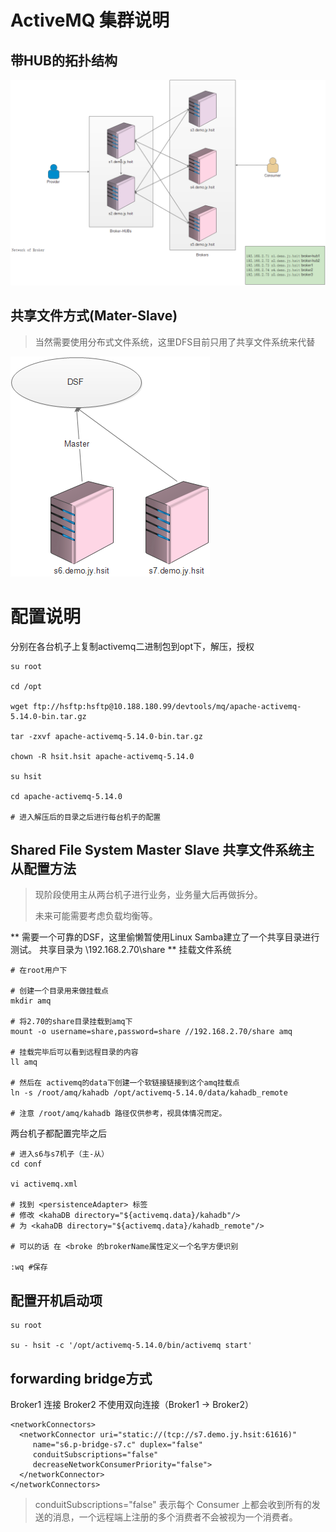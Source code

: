 # ActiveMQ 集群说明

## 带HUB的拓扑结构

![](/cn/install/images/activemq_network_or_broker.png)

## 共享文件方式\(Mater-Slave\)

> 当然需要使用分布式文件系统，这里DFS目前只用了共享文件系统来代替

![](/cn/install/images/activemq_shared_file_system_master_slave.png)

# 配置说明

分别在各台机子上复制activemq二进制包到opt下，解压，授权

```
su root

cd /opt

wget ftp://hsftp:hsftp@10.188.180.99/devtools/mq/apache-activemq-5.14.0-bin.tar.gz

tar -zxvf apache-activemq-5.14.0-bin.tar.gz

chown -R hsit.hsit apache-activemq-5.14.0

su hsit

cd apache-activemq-5.14.0

# 进入解压后的目录之后进行每台机子的配置

```

## Shared File System Master Slave 共享文件系统主从配置方法

> 现阶段使用主从两台机子进行业务，业务量大后再做拆分。
> 
> 未来可能需要考虑负载均衡等。

**
需要一个可靠的DSF，这里偷懒暂使用Linux Samba建立了一个共享目录进行测试。
共享目录为 \192.168.2.70\share
**
挂载文件系统

```
# 在root用户下

# 创建一个目录用来做挂载点
mkdir amq

# 将2.70的share目录挂载到amq下
mount -o username=share,password=share //192.168.2.70/share amq 

# 挂载完毕后可以看到远程目录的内容
ll amq

# 然后在 activemq的data下创建一个软链接链接到这个amq挂载点
ln -s /root/amq/kahadb /opt/activemq-5.14.0/data/kahadb_remote

# 注意 /root/amq/kahadb 路径仅供参考，视具体情况而定。

```

两台机子都配置完毕之后

```
# 进入s6与s7机子（主-从）
cd conf

vi activemq.xml

# 找到 <persistenceAdapter> 标签
# 修改 <kahaDB directory="${activemq.data}/kahadb"/>
# 为 <kahaDB directory="${activemq.data}/kahadb_remote"/>

# 可以的话 在 <broke 的brokerName属性定义一个名字方便识别

:wq #保存

```

## 配置开机启动项

```
su root

su - hsit -c '/opt/activemq-5.14.0/bin/activemq start'

```

## forwarding bridge方式

Broker1 连接 Broker2 不使用双向连接（Broker1 -&gt; Broker2）

```
<networkConnectors>
  <networkConnector uri="static://(tcp://s7.demo.jy.hsit:61616)"
     name="s6.p-bridge-s7.c" duplex="false"
     conduitSubscriptions="false"
     decreaseNetworkConsumerPriority="false">
  </networkConnector>
</networkConnectors>
```

> conduitSubscriptions="false" 表示每个 Consumer 上都会收到所有的发送的消息，一个远程端上注册的多个消费者不会被视为一个消费者。

